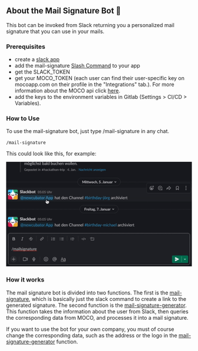 ## About the Mail Signature Bot :email:

This bot can be invoked from Slack returning you a personalized mail signature that you can use in your mails.

### Prerequisites

- create a [slack app](https://api.slack.com/authentication/basics)
- add the mail-signature [Slash Command](https://api.slack.com/interactivity/slash-commands) to your app
- get the SLACK_TOKEN
- get your MOCO_TOKEN (each user can find their user-specific key on mocoapp.com on their profile in the "Integrations" tab.). For more information about the MOCO api click [here](https://github.com/hundertzehn/mocoapp-api-docs).
- add the keys to the environment variables in Gitlab (Settings > CI/CD > Variables).

### How to Use

To use the mail-signature bot, just type /mail-signature in any chat.

```
/mail-signature
```

This could look like this, for example:

![Mail-Signature](mail-signature.gif)

### How it works

The mail signature bot is divided into two functions. The first is the [mail-signature](https://gitlab.com/newcubator/micro-bots/-/blob/main/src/functions/mail-signature.ts), which is basically just the slack command to create a link to the generated signature.
The second function is the [mail-signature-generator](https://gitlab.com/newcubator/micro-bots/-/blob/main/src/functions/mail-signature-generator.ts). This function takes the information about the user from Slack, then queries the corresponding data from MOCO, and processes it into a mail signature.

If you want to use the bot for your own company, you must of course change the corresponding data, such as the address or the logo in the [mail-signature-generator](https://gitlab.com/newcubator/micro-bots/-/blob/main/src/functions/mail-signature-generator.ts) function.
